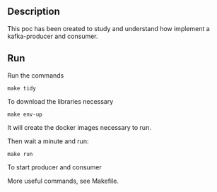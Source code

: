 ## Description

This poc has been created to study and understand how implement a kafka-producer and consumer.

## Run

Run the commands

```shell
make tidy
```
To download the libraries necessary

```shell
make env-up
```
It will create the docker images necessary to run.

Then wait a minute and run:

```shell
make run 
```
To start producer and consumer

More useful commands, see Makefile.